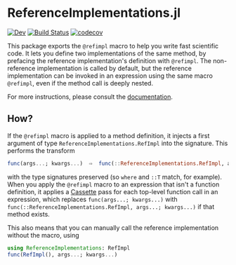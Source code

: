 # ReferenceImplementations.jl

<!-- [![Stable](https://img.shields.io/badge/docs-stable-blue.svg)](https://xzackli.github.io/ReferenceImplementations.jl/stable) -->
[![Dev](https://img.shields.io/badge/docs-dev-blue.svg)](https://xzackli.github.io/ReferenceImplementations.jl/dev)
[![Build Status](https://github.com/xzackli/ReferenceImplementations.jl/workflows/CI/badge.svg)](https://github.com/xzackli/ReferenceImplementations.jl/actions)
[![codecov](https://codecov.io/gh/xzackli/ReferenceImplementations.jl/branch/main/graph/badge.svg?token=rM1AU0MQ38)](https://codecov.io/gh/xzackli/ReferenceImplementations.jl)

This package exports the `@refimpl` macro to help you write fast scientific code. It lets you define two implementations of the same method, by prefacing the reference implementation's definition with `@refimpl`. The non-reference implementation is called by default, but the reference implementation can be invoked in an expression using the same macro `@refimpl`, even if the method call is deeply nested.

For more instructions, please consult the [documentation](https://xzackli.github.io/ReferenceImplementations.jl/dev).

## How?

If the `@refimpl` macro is applied to a method definition, it injects a first argument of type `ReferenceImplementations.RefImpl` into the signature. This performs the transform
```julia
func(args...; kwargs...)  ⇨  func(::ReferenceImplementations.RefImpl, args...; kwargs...)
``` 
with the type signatures preserved (so `where` and `::T` match, for example). When you apply the `@refimpl` macro to an expression that isn't a function definition, it applies a [Cassette](https://github.com/JuliaLabs/Cassette.jl) pass for each top-level function call in an expression, which replaces `func(args...; kwargs...)` with `func(::ReferenceImplementations.RefImpl, args...; kwargs...)` if that method exists. 

This also means that you can manually call the reference implementation without the macro, using
```julia
using ReferenceImplementations: RefImpl
func(RefImpl(), args...; kwargs...)
```
